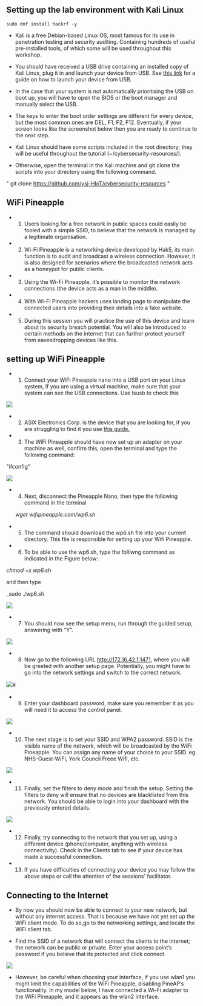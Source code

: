 
## Setting up the lab environment with Kali Linux

``sudo dnf install hackrf -y``

* Kali is a free Debian-based Linux OS, most famous for its use in penetration testing and security auditing. Containing hundreds of useful pre-installed tools, of which some will be used throughout this workshop.

* You should have received a USB drive containing an installed copy of Kali Linux, plug it in and launch your device from USB. See [this link](https://www.acronis.com/en-gb/articles/usb-boot/) for a guide on how to launch your device from USB.  

* In the case that your system is not automatically prioritising the USB on boot up, you will have to open the BIOS or the boot manager and manually select the USB. 

* The keys to enter the boot order settings are different for every device, but the most common ones are DEL, F1, F2, F12. Eventually, if your screen looks like the screenshot below then you are ready to continue to the next step.

* Kali Linux should have some scripts included in the root directory; they will be useful throughout the tutorial (~/cybersecurity-resources/).

* Otherwise, open the terminal in the Kali machine and git clone the scripts into your directory using the following command. 

" git clone https://github.com/ysj-HIoT/cybersecurity-resources "

##  WiFi Pineapple
* 1. Users looking for a free network in public spaces could easily be fooled with a simple SSID, to believe that the network is managed by a legitimate organisation. 

* 2. Wi-Fi Pineapple is a networking device developed by Hak5, its main function is to audit and broadcast a wireless connection. However, it is also designed for scenarios where the broadcasted network acts as a honeypot for public clients. 

* 3. Using the Wi-Fi Pineapple, it’s possible to monitor the network connections (the device acts as a man in the middle). 

* 4. With Wi-Fi Pineapple hackers uses landing page to manipulate the connected users into providing their details into a fake website.

* 5. During this session you will practice the use of this device and learn about its security breach potential. You will also be introduced to certain methods on the internet that can further protect yourself from eavesdropping devices like this.

## setting up WiFi Pineapple

* 1. Connect your WiFi Pineapple nano into a USB port on your Linux system, if you are using a virtual machine, make sure that your system can see the USB connections. Use lsusb to check this

![](https://github.com/CS-Outreach-Session/Network-Security-/blob/main/images/WiFi_Pineapple_1.PNG)

* 2. ASIX Electronics Corp. is the device that you are looking for, if you are struggling to find it you use [this guide.](https://www.techrepublic.com/article/how-to-enable-usb-in-virtualbox/)

* 3. The WiFi Pineapple should have now set up an adapter on your machine as well, confirm this, open the terminal and type the following command:

 "ifconfig"


![](https://github.com/CS-Outreach-Session/Network-Security-/blob/main/images/WiFi_Pineapple_2.PNG)

* 4. Next, disconnect the Pineapple Nano, then type the following command in the terminal

   _wget wifipineapple.com/wp6.sh_ 
   
* 5. The command should download the wp6.sh file into your current directory. This file is responsible for setting up your Wifi Pineapple. 

* 6. To be able to use the wp6.sh, type the folliwng command as indicated in the Figure below:

 _chmod +x wp6.sh_ 
 
 and then type 
 
 _sudo ./wp6.sh

![](https://github.com/CS-Outreach-Session/Network-Security-/blob/main/images/WiFi_Pineapple_3.PNG)

* 7. You should now see the setup menu, run through the guided setup, answering with “Y”. 

![](https://github.com/CS-Outreach-Session/Network-Security-/blob/main/images/WiFi_Pineapple_4.PNG) 


* 8. Now go to the following URL http://172.16.42.1:1471, where you will be greeted with another setup page. Potentially, you might have to go into the network settings and switch to the correct network.

![](https://github.com/CS-Outreach-Session/Network-Security-/blob/main/images/WiFi_Pineapple_5.PNG)#

* 9. Enter your dashboard password, make sure you remember it as you will need it to access the control panel.

![](https://github.com/CS-Outreach-Session/Network-Security-/blob/main/images/WiFi_Pineapple_6.PNG)

* 10. The next stage is to set your SSID and WPA2 password. SSID is the visible name of the network, which will be broadcasted by the WiFi Pineapple. You can assign any name of your choice to your SSID. eg. NHS-Guest-WiFi, York Council Freee Wifi, etc. 

![](https://github.com/CS-Outreach-Session/Network-Security-/blob/main/images/WiFi_Pineapple_7.PNG)

* 11. Finally, set the filters to deny mode and finish the setup. Setting the filters to deny will ensure that no devices are blacklisted from this network. You should be able to login into your dashboard with the previously entered details.

![](https://github.com/CS-Outreach-Session/Network-Security-/blob/main/images/WiFi_Pineapple_8.PNG)

* 12. Finally, try connecting to the network that you set up, using a different device (phone/computer, anything with wireless connectivity). Check in the Clients tab to see if your device has made a successful connection. 

* 13. If you have difficulties of connecting your device you may follow the above steps or call the attention of the sessions' facilitator. 

## Connecting to the Internet

* By now you should now be able to connect to your new network, but without any internet access. That is because we have not yet set up the WiFi client mode. To do so,go to the networking settings, and locate the WiFi client tab.

* Find the SSID of a network that will connect the clients to the internet; the network can be public or private. Enter your access point’s password if you believe that its protected and click connect.

![](https://github.com/CS-Outreach-Session/Network-Security-/blob/main/images/WiFi_Pineapple_9.PNG)

* However, be careful when choosing your interface, if you use wlan1 you might limit the capabilities of the WiFi Pineapple, disabling PineAP’s functionality. In my model below, I have connected a Wi-Fi adapter to the WiFi Pineapple, and it appears as the wlan2 interface.


